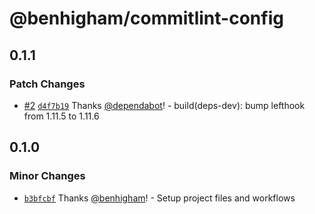 # @benhigham/commitlint-config

## 0.1.1

### Patch Changes

- [#2](https://github.com/benhigham/commitlint-config/pull/2) [`d4f7b19`](https://github.com/benhigham/commitlint-config/commit/d4f7b199931063bd0ca9c6a88be9bc4497e999c2) Thanks [@dependabot](https://github.com/apps/dependabot)! - build(deps-dev): bump lefthook from 1.11.5 to 1.11.6

## 0.1.0

### Minor Changes

- [`b3bfcbf`](https://github.com/benhigham/commitlint-config/commit/b3bfcbfc8e15118f09a1f8d4559240415647b30f) Thanks [@benhigham](https://github.com/benhigham)! - Setup project files and workflows
